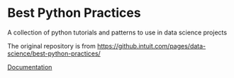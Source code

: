 # Best Python Practices

A collection of python tutorials and patterns to use in data science projects

The original repository is from https://github.intuit.com/pages/data-science/best-python-practices/

[Documentation](https://github.intuit.com/pages/ggao/best-python-practices/)
